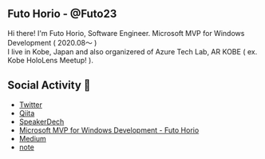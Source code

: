 ## Futo Horio - @Futo23

Hi there! I'm Futo Horio, Software Engineer. Microsoft MVP for Windows Development ( 2020.08～ )<br/>
I live in Kobe, Japan and also organizered of Azure Tech Lab, AR KOBE ( ex. Kobe HoloLens Meetup! ).<br/>

## Social Activity 💬
- [Twitter](https://twitter.com/Futo_Horio)
- [Qiita](https://qiita.com/Futo_Horio)
- [SpeakerDech](https://speakerdeck.com/futo23)
- [Microsoft MVP for Windows Development - Futo Horio](https://mvp.microsoft.com/en-us/PublicProfile/5003868?fullName=Futo%20Horio)
- [Medium](https://medium.com/@kdlhorio)
- [note](https://note.com/futo23)

<!--
**Futo23/Futo23** is a ✨ _special_ ✨ repository because its `README.md` (this file) appears on your GitHub profile.

Here are some ideas to get you started:

- 🔭 I’m currently working on ...
- 🌱 I’m currently learning ...
- 👯 I’m looking to collaborate on ...
- 🤔 I’m looking for help with ...
- 💬 Ask me about ...
- 📫 How to reach me: ...
- 😄 Pronouns: ...
- ⚡ Fun fact: ...
-->
